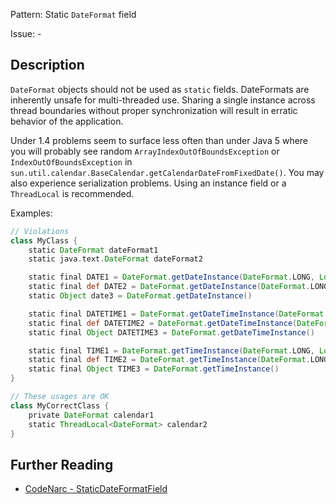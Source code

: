 Pattern: Static `DateFormat` field

Issue: -

## Description

`DateFormat` objects should not be used as `static` fields. DateFormats are inherently unsafe for multi-threaded use. Sharing a single instance across thread boundaries without proper synchronization will result in erratic behavior of the application. 

Under 1.4 problems seem to surface less often than under Java 5 where you will probably see random `ArrayIndexOutOfBoundsException` or `IndexOutOfBoundsException` in `sun.util.calendar.BaseCalendar.getCalendarDateFromFixedDate()`. You may also experience serialization problems. Using an instance field or a `ThreadLocal` is recommended.

Examples:

``` groovy
// Violations
class MyClass {
    static DateFormat dateFormat1
    static java.text.DateFormat dateFormat2

    static final DATE1 = DateFormat.getDateInstance(DateFormat.LONG, Locale.FRANCE)
    static final def DATE2 = DateFormat.getDateInstance(DateFormat.LONG)
    static Object date3 = DateFormat.getDateInstance()

    static final DATETIME1 = DateFormat.getDateTimeInstance(DateFormat.LONG, DateFormat.SHORT, Locale.FRANCE)
    static final def DATETIME2 = DateFormat.getDateTimeInstance(DateFormat.LONG, DateFormat.SHORT)
    static final Object DATETIME3 = DateFormat.getDateTimeInstance()

    static final TIME1 = DateFormat.getTimeInstance(DateFormat.LONG, Locale.FRANCE)
    static final def TIME2 = DateFormat.getTimeInstance(DateFormat.LONG)
    static final Object TIME3 = DateFormat.getTimeInstance()
}

// These usages are OK
class MyCorrectClass {
    private DateFormat calendar1
    static ThreadLocal<DateFormat> calendar2
}
```

## Further Reading

* [CodeNarc - StaticDateFormatField](http://codenarc.sourceforge.net/codenarc-rules-concurrency.html#StaticDateFormatField)